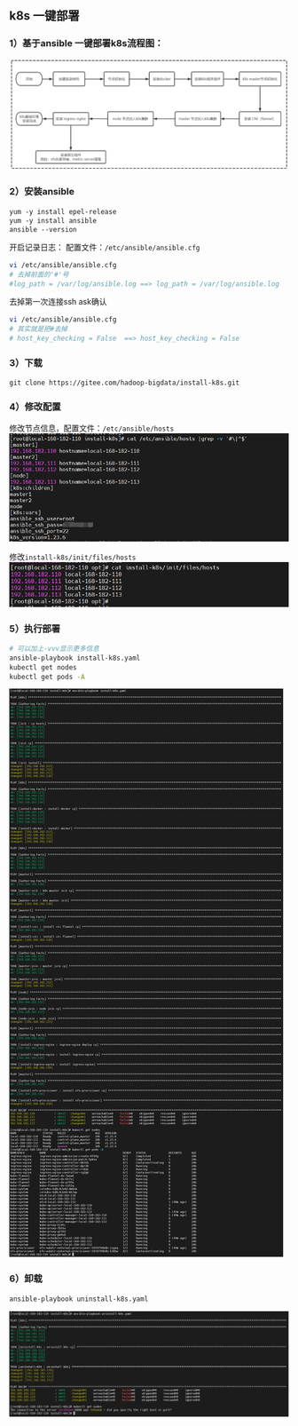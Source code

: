 ## k8s 一键部署
### 1）基于ansible 一键部署k8s流程图：

![输入图片说明](images/1image.png)

### 2）安装ansible

```
yum -y install epel-release
yum -y install ansible
ansible --version
```
开启记录日志：
配置文件：`/etc/ansible/ansible.cfg`
```bash
vi /etc/ansible/ansible.cfg  
# 去掉前面的'#'号
#log_path = /var/log/ansible.log ==> log_path = /var/log/ansible.log
```

去掉第一次连接ssh ask确认

```bash
vi /etc/ansible/ansible.cfg  
# 其实就是把#去掉
# host_key_checking = False  ==> host_key_checking = False
```

### 3）下载

```
git clone https://gitee.com/hadoop-bigdata/install-k8s.git
```

### 4）修改配置

修改节点信息，配置文件：`/etc/ansible/hosts`
![输入图片说明](images/2image.png)

修改`install-k8s/init/files/hosts`
![输入图片说明](images/3image.png)

### 5）执行部署
```bash
# 可以加上-vvv显示更多信息
ansible-playbook install-k8s.yaml
kubectl get nodes
kubectl get pods -A
```
![输入图片说明](images/4image.png)

### 6）卸载
```bash
ansible-playbook uninstall-k8s.yaml
```
![输入图片说明](images/5image.png)
